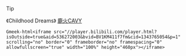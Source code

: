 > [!TIP]
> 《Childhood Dreams》
[鹿火CAVY](https://space.bilibili.com/1839002753)

`Gmeek-html<iframe src="//player.bilibili.com/player.html?isOutside=true&aid=536272003&bvid=BV1KM411f7fm&cid=1343765054&p=1" scrolling="no" border="0" frameborder="no" framespacing="0" allowfullscreen="true" width="100%" height="460px"></iframe>`
